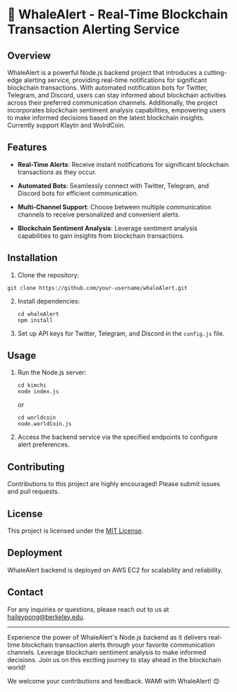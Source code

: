 # 🐋 WhaleAlert - Real-Time Blockchain Transaction Alerting Service 


## Overview

WhaleAlert is a powerful Node.js backend project that introduces a cutting-edge alerting service, providing real-time notifications for significant blockchain transactions. With automated notification bots for Twitter, Telegram, and Discord, users can stay informed about blockchain activities across their preferred communication channels. Additionally, the project incorporates blockchain sentiment analysis capabilities, empowering users to make informed decisions based on the latest blockchain insights. Currently support Klaytn and WolrdCoin.

## Features

- **Real-Time Alerts**: Receive instant notifications for significant blockchain transactions as they occur.

- **Automated Bots**: Seamlessly connect with Twitter, Telegram, and Discord bots for efficient communication.

- **Multi-Channel Support**: Choose between multiple communication channels to receive personalized and convenient alerts.

- **Blockchain Sentiment Analysis**: Leverage sentiment analysis capabilities to gain insights from blockchain transactions.

## Installation

1. Clone the repository:


```
git clone https://github.com/your-username/whaleAlert.git
```


2. Install dependencies:

   ```
   cd whaleAlert
   npm install
   ```

3. Set up API keys for Twitter, Telegram, and Discord in the `config.js` file.

## Usage

1. Run the Node.js server:

   ```
   cd kimchi
   node index.js
   ```
   or
   ```
   cd worldcoin
   node.worldCoin.js
   ```

3. Access the backend service via the specified endpoints to configure alert preferences.

## Contributing

Contributions to this project are highly encouraged! Please submit issues and pull requests.

## License

This project is licensed under the [MIT License](LICENSE).

## Deployment

WhaleAlert backend is deployed on AWS EC2 for scalability and reliability.

## Contact

For any inquiries or questions, please reach out to us at haileypong@berkeley.edu.

---

Experience the power of WhaleAlert's Node.js backend as it delivers real-time blockchain transaction alerts through your favorite communication channels. Leverage blockchain sentiment analysis to make informed decisions. Join us on this exciting journey to stay ahead in the blockchain world!

We welcome your contributions and feedback. WAMI with WhaleAlert! 😊
